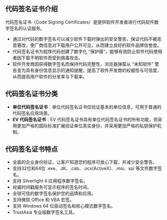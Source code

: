 ## 代码签名证书介绍
代码签名证书（Code Signing Certificates）是提供软件开发者进行代码软件数字签名的认证服务。
- 通过对代码的数字签名可以减少软件下载时弹出的安全警告，保证代码不被恶意篡改，使厂商信息对下载用户公开可见，从而建立良好的软件品牌信誉度。
- 代码签名证书为程序代码创建了数字化 “保护膜”，能够有效防止软件代码使用者因下载不明软件而受到病毒攻击。
- 软件开发商因获得数字签名而保持代码完整性，浏览器弹窗从 “未知软件” 警告变为具有身份信息显示的通知提醒，提高了软件开发商的权威性与可信度，从而提高用户软件的分发率与下载率。

## 代码签名证书分类
- **单位代码签名证书**：单位代码签名证书仅验证基本的单位信息，可用于普通的代码签名应用场景。
- **EV 代码签名证书**：EV 代码签名证书具有单位代码签名证书的所有功能，但采用更加严格的国际标准扩展验证单位真实身份，并采用更加严格的私钥保护机制。



## 代码签名证书特点
- 全面的企业身份验证，让客户知道您的程序可放心下载，并减少安全警告。
- 支持32位和64位 .exe、.dll、.cab、.ocx(ActiveX)、.msi、xpi 等文件数字签名。
- 支持 Silverlight 4 应用程序数字签名。
- 权威时间戳服务可显示程序的签名时间。
- 全球可信的数字签名保护您的品牌和应用。
- 支持微软 Office 和 VBA 宏签。
- 支持 Windows 64 位驱动签名和核心模式数字签名。
- TrustAsia 专业版数字签名工具。
